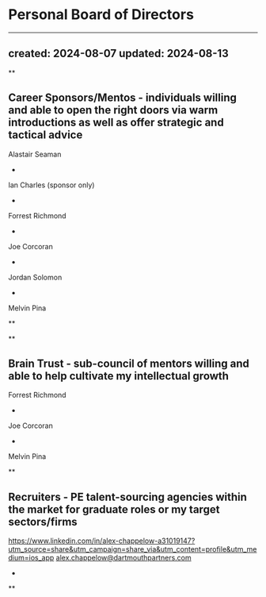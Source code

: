 # Personal Board of Directors

---
created: 2024-08-07
updated: 2024-08-13
---

**

Career Sponsors/Mentos - individuals willing and able to open the right doors via warm introductions as well as offer strategic and tactical advice
- 
Alastair Seaman

- 
Ian Charles (sponsor only)

- 
Forrest Richmond

- 
Joe Corcoran

- 
Jordan Solomon

- 
Melvin Pina

**

**

Brain Trust - sub-council of mentors willing and able to help cultivate my intellectual growth
- 
Forrest Richmond

- 
Joe Corcoran

- 
Melvin Pina

**

Recruiters - PE talent-sourcing agencies within the market for graduate roles or my target sectors/firms
- 
https://www.linkedin.com/in/alex-chappelow-a31019147?utm_source=share&utm_campaign=share_via&utm_content=profile&utm_medium=ios_app alex.chappelow@dartmouthpartners.com

- 
**